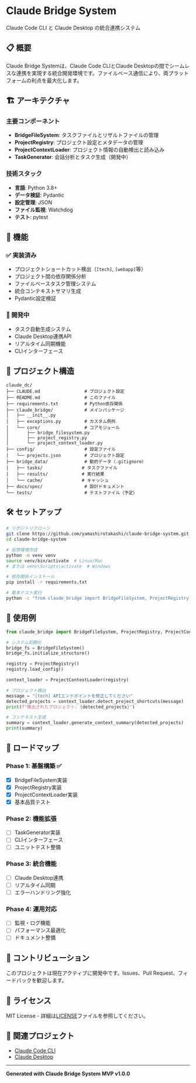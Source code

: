 # Claude Bridge System

Claude Code CLI と Claude Desktop の統合連携システム

## 📋 概要

Claude Bridge Systemは、Claude Code CLIとClaude Desktopの間でシームレスな連携を実現する統合開発環境です。ファイルベース通信により、両プラットフォームの利点を最大化します。

## 🏗️ アーキテクチャ

### 主要コンポーネント
- **BridgeFileSystem**: タスクファイルとリザルトファイルの管理
- **ProjectRegistry**: プロジェクト設定とメタデータの管理  
- **ProjectContextLoader**: プロジェクト情報の自動検出と読み込み
- **TaskGenerator**: 会話分析とタスク生成（開発中）

### 技術スタック
- **言語**: Python 3.8+
- **データ検証**: Pydantic
- **設定管理**: JSON
- **ファイル監視**: Watchdog
- **テスト**: pytest

## 🚀 機能

### ✅ 実装済み
- プロジェクトショートカット検出（`[tech]`, `[webapp]`等）
- プロジェクト間の依存関係分析
- ファイルベースタスク管理システム
- 統合コンテキストサマリ生成
- Pydantic設定検証

### 🚧 開発中
- タスク自動生成システム
- Claude Desktop連携API
- リアルタイム同期機能
- CLIインターフェース

## 📁 プロジェクト構造

```
claude_dc/
├── CLAUDE.md                 # プロジェクト設定
├── README.md                 # このファイル
├── requirements.txt          # Python依存関係
├── claude_bridge/            # メインパッケージ
│   ├── __init__.py
│   ├── exceptions.py         # カスタム例外
│   └── core/                 # コアモジュール
│       ├── bridge_filesystem.py
│       ├── project_registry.py
│       └── project_context_loader.py
├── config/                   # 設定ファイル
│   └── projects.json         # プロジェクト設定
├── bridge_data/              # 動的データ（.gitignore）
│   ├── tasks/               # タスクファイル
│   ├── results/             # 実行結果
│   └── cache/               # キャッシュ
├── docs/spec/                # 設計ドキュメント
└── tests/                    # テストファイル（予定）
```

## 🛠️ セットアップ

```bash
# リポジトリクローン
git clone https://github.com/yamashirotakashi/claude-bridge-system.git
cd claude-bridge-system

# 仮想環境作成
python -m venv venv
source venv/bin/activate  # Linux/Mac
# または venv\Scripts\activate  # Windows

# 依存関係インストール
pip install -r requirements.txt

# 基本テスト実行
python -c "from claude_bridge import BridgeFileSystem, ProjectRegistry, ProjectContextLoader; print('インポート成功')"
```

## 📖 使用例

```python
from claude_bridge import BridgeFileSystem, ProjectRegistry, ProjectContextLoader

# システム初期化
bridge_fs = BridgeFileSystem()
bridge_fs.initialize_structure()

registry = ProjectRegistry()
registry.load_config()

context_loader = ProjectContextLoader(registry)

# プロジェクト検出
message = "[tech] APIエンドポイントを修正してください"
detected_projects = context_loader.detect_project_shortcuts(message)
print(f"検出されたプロジェクト: {detected_projects}")

# コンテキスト生成
summary = context_loader.generate_context_summary(detected_projects)
print(summary)
```

## 🎯 ロードマップ

### Phase 1: 基盤構築 ✅
- [x] BridgeFileSystem実装
- [x] ProjectRegistry実装  
- [x] ProjectContextLoader実装
- [x] 基本品質テスト

### Phase 2: 機能拡張
- [ ] TaskGenerator実装
- [ ] CLIインターフェース
- [ ] ユニットテスト整備

### Phase 3: 統合機能
- [ ] Claude Desktop連携
- [ ] リアルタイム同期
- [ ] エラーハンドリング強化

### Phase 4: 運用対応
- [ ] 監視・ログ機能
- [ ] パフォーマンス最適化
- [ ] ドキュメント整備

## 🤝 コントリビューション

このプロジェクトは現在アクティブに開発中です。Issues、Pull Request、フィードバックを歓迎します。

## 📄 ライセンス

MIT License - 詳細は[LICENSE](LICENSE)ファイルを参照してください。

## 🔗 関連プロジェクト

- [Claude Code CLI](https://docs.anthropic.com/claude/docs/claude-code)
- [Claude Desktop](https://claude.ai/desktop)

---

**Generated with Claude Bridge System MVP v1.0.0**
